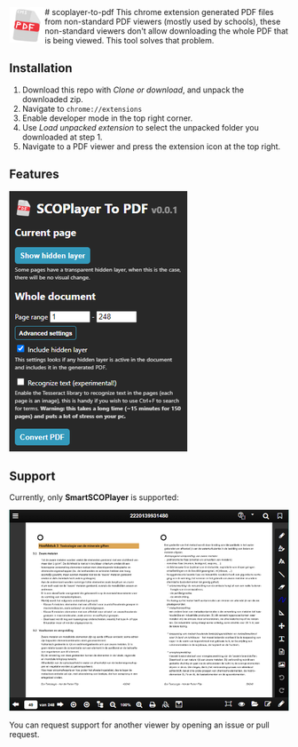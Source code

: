 <img style="float: left;" src="https://github.com/CodeStix/scoplayer-to-pdf/blob/master/images/icon64.png">
# scoplayer-to-pdf
This chrome extension generated PDF files from non-standard PDF viewers (mostly used by schools), 
these non-standard viewers don't allow downloading the whole PDF that is being viewed. This tool solves that problem.


## Installation
1. Download this repo with *Clone or download*, and unpack the downloaded zip.
2. Navigate to `chrome://extensions`
3. Enable developer mode in the top right corner.
4. Use *Load unpacked extension* to select the unpacked folder you downloaded at step 1.
5. Navigate to a PDF viewer and press the extension icon at the top right.


## Features
![The menu](https://github.com/CodeStix/scoplayer-to-pdf/blob/master/images/menu.png)


## Support
Currently, only **SmartSCOPlayer** is supported:

![SmartSCOPlayer looks like this](https://github.com/CodeStix/scoplayer-to-pdf/blob/master/images/example.png)


You can request support for another viewer by opening an issue or pull request.